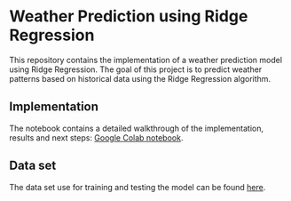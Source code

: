 # Weather Prediction using Ridge Regression

This repository contains the implementation of a weather prediction model using Ridge Regression. The goal of this project is to predict weather patterns based on historical data using the Ridge Regression algorithm.


## Implementation

The notebook contains a detailed walkthrough of the implementation, results and next steps: [Google Colab notebook](https://github.com/shrutin567/Weather-Prediction/blob/main/ridge_regression_model.ipynb).


## Data set

The data set use for training and testing the model can be found [here](data/weather.csv).
